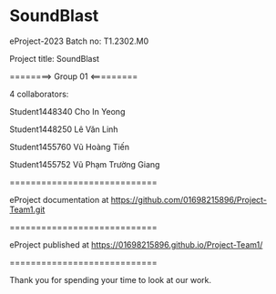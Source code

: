 # SoundBlast

eProject-2023 Batch no: T1.2302.M0

Project title: SoundBlast

========> Group 01 <=========

4 collaborators:

Student1448340 Cho In Yeong

Student1448250 Lê Văn Linh

Student1455760 Vũ Hoàng Tiến

Student1455752 Vũ Phạm Trường Giang

============================

eProject documentation at https://github.com/01698215896/Project-Team1.git

============================

eProject published at https://01698215896.github.io/Project-Team1/

============================

Thank you for spending your time to look at our work.
